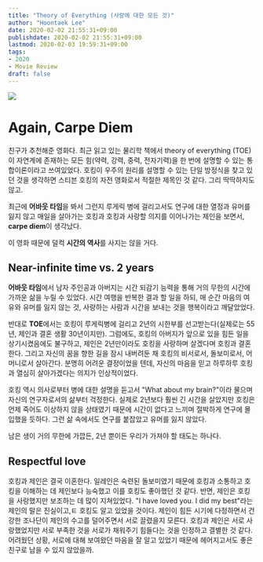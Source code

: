 ```yaml
---
title: "Theory of Everything (사랑에 대한 모든 것)"
author: "Hoontaek Lee"
date: 2020-02-02 21:55:31+09:00
publishdate: 2020-02-02 21:55:31+09:00
lastmod: 2020-02-03 19:59:31+09:00
tags:
- 2020
- Movie Review
draft: false
---
```


![](https://movie-phinf.pstatic.net/20141215_240/1418606368286QqKQF_JPEG/movie_image.jpg?type=m665_443_2)

# Again, Carpe Diem

친구가 추천해준 영화다. 최근 읽고 있는 물리학 책에서 theory of everything (TOE)이 자연계에 존재하는 모든 힘(약력, 강력, 중력, 전자기력)을 한 번에 설명할 수 있는 통합이론이라고 쓰여있었다. 호킹이 우주의 원리를 설명할 수 있는 단일 방정식을 찾고 있던 것을 생각하면 스티븐 호킹의 자전 영화로서 적절한 제목인 것 같다. 그리 딱딱하지도 않고.

최근에 **어바웃 타임**을 봐서 그런지 루게릭 병에 걸리고서도 연구에 대한 열정과 유머를 잃지 않고 매일을 살아가는 호킹과 호킹과 사랑할 의지를 이어나가는 제인을 보면서, **carpe diem**이 생각났다.

이 영화 때문에 덜컥 **시간의 역사**를 사지는 않을 거다.

## Near-infinite time vs. 2 years

**어바웃 타임**에서 남자 주인공과 아버지는 시간 되감기 능력을 통해 거의 무한의 시간에 가까운 삶을 누릴 수 있었다. 시간 여행을 반복한 결과 할 일을 하되, 매 순간 마음의 여유와 유머를 잃지 않는 것, 사랑하는 사람과 시간을 보내는 것을 행복이라고 깨달았었다.

반대로 **TOE**에서는 호킹이 루게릭병에 걸리고 2년의 시한부를 선고받는다(실제로는 55년, 제인과 결혼 생활 30년이지만). 그럼에도, 호킹의 아버지가 앞으로 있을 힘든 일을 상기시켰음에도 불구하고, 제인은 2년만이라도 호킹을 사랑하며 살겠다며 호킹과 결혼한다. 그리고 자신의 꿈을 향한 길을 잠시 내버려둔 채 호킹의 비서로서, 돌보미로서, 어머니로서 살아간다. 분명히 어려운 결정이었을 텐데, 자신의 마음을 믿고 하루하루 호킹과 열심히 살아가겠다는 의지가 인상적이었다.

호킹 역시 의사로부터 병에 대한 설명을 듣고서 "What about my brain?"이라 물으며 자신의 연구자로서의 삶부터 걱정한다. 실제로 2년보다 훨씬 긴 시간을 살았지만 호킹은 언제 죽어도 이상하지 않을 상태였기 때문에 시간이 없다고 느끼며 절박하게 연구에 몰입했을 듯하다. 그런 삶 속에서도 연구를 붙잡았고 유머를 잃지 않았다.

남은 생이 거의 무한에 가깝든, 2년 뿐이든 우리가 가져야 할 태도는 하나다.

## Respectful love

호킹과 제인은 결국 이혼한다. 일레인은 숙련된 돌보미였기 때문에 호킹과 소통하고 호킹을 이해하는 데 제인보다 능숙했고 이를 호킹도 좋아했던 것 같다. 반면, 제인은 호킹을 사랑했지만 보조하는 데 많이 지쳐있었다. "I have loved you. I did my best"라는 제인의 말은 진실이고,ㅌ 호킹도 알고 있었을 것이다. 제인이 힘든 시기에 다정하면서 건강한 조나단이 제인의 수고를 덜어주면서 서로 끌렸을지 모른다. 호킹과 제인은 서로 사랑했었지만 서로 부족한 것을 서로가 채워주기 힘들다는 것을 인정하고 결별한 것 같다. 어려웠던 상황, 서로에 대해 보여왔던 마음을 잘 알고 있었기 때문에 헤어지고서도 좋은 친구로 남을 수 있지 않았을까.
